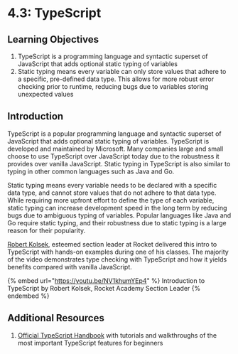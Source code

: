 # 4.3: TypeScript

## Learning Objectives

1. TypeScript is a programming language and syntactic superset of JavaScript that adds optional static typing of variables
2. Static typing means every variable can only store values that adhere to a specific, pre-defined data type. This allows for more robust error checking prior to runtime, reducing bugs due to variables storing unexpected values

## Introduction

TypeScript is a popular programming language and syntactic superset of JavaScript that adds optional static typing of variables. TypeScript is developed and maintained by Microsoft. Many companies large and small choose to use TypeScript over JavaScript today due to the robustness it provides over vanilla JavaScript. Static typing in TypeScript is also similar to typing in other common languages such as Java and Go.

Static typing means every variable needs to be declared with a specific data type, and cannot store values that do not adhere to that data type. While requiring more upfront effort to define the type of each variable, static typing can increase development speed in the long term by reducing bugs due to ambiguous typing of variables. Popular languages like Java and Go require static typing, and their robustness due to static typing is a large reason for their popularity.

[Robert Kolsek](https://www.linkedin.com/in/robert-kolsek/), esteemed section leader at Rocket delivered this intro to TypeScript with hands-on examples during one of his classes. The majority of the video demonstrates type checking with TypeScript and how it yields benefits compared with vanilla JavaScript.

{% embed url="https://youtu.be/NV1khumYEp4" %}
Introduction to TypeScript by Robert Kolsek, Rocket Academy Section Leader
{% endembed %}

## Additional Resources

1. [Official TypeScript Handbook](https://www.typescriptlang.org/docs/handbook/intro.html) with tutorials and walkthroughs of the most important TypeScript features for beginners
